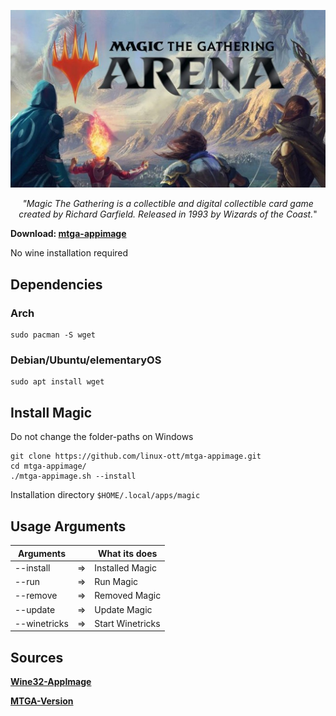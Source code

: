 
![GitHub Logo](res/magic_logo.jpg)

<p align="center"><i>"Magic The Gathering is a collectible and digital collectible card game created by Richard Garfield. Released in 1993 by Wizards of the Coast.</i>"
</p>


**Download: [mtga-appimage](https://github.com/linux-ott/mtga-appimage/releases/tag/mtga-appimage)**

No wine installation required

## Dependencies

### Arch
```
sudo pacman -S wget
```

### Debian/Ubuntu/elementaryOS
```
sudo apt install wget
```

## Install Magic

Do not change the folder-paths on Windows

```
git clone https://github.com/linux-ott/mtga-appimage.git
cd mtga-appimage/
./mtga-appimage.sh --install
```

Installation directory ```$HOME/.local/apps/magic```

## Usage Arguments

| Arguments       |    | What its does                                   |
|-----------------|----|-------------------------------------------------|
| --install       | => | Installed Magic                                 |
| --run           | => | Run Magic                                       |
| --remove        | => | Removed Magic                                   |
| --update        | => | Update Magic                                    |
| --winetricks    | => | Start Winetricks                                |

## Sources

**[Wine32-AppImage](https://github.com/sudo-give-me-coffee/wine32-deploy)**

**[MTGA-Version](https://mtgarena.downloads.wizards.com/Live/Windows32/version)**